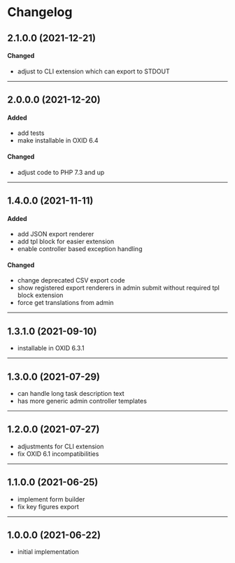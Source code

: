 # Changelog

## 2.1.0.0 (2021-12-21)

#### Changed
- adjust to CLI extension which can export to STDOUT

---

## 2.0.0.0 (2021-12-20)

#### Added
- add tests
- make installable in OXID 6.4

#### Changed
- adjust code to PHP 7.3 and up

---

## 1.4.0.0 (2021-11-11)

#### Added
- add JSON export renderer
- add tpl block for easier extension
- enable controller based exception handling

#### Changed
- change deprecated CSV export code
- show registered export renderers in admin submit without required tpl block extension
- force get translations from admin

---

## 1.3.1.0 (2021-09-10)

- installable in OXID 6.3.1

---

## 1.3.0.0 (2021-07-29)

- can handle long task description text
- has more generic admin controller templates

---

## 1.2.0.0 (2021-07-27)

- adjustments for CLI extension
- fix OXID 6.1 incompatibilities

---

## 1.1.0.0 (2021-06-25)

- implement form builder
- fix key figures export

---

## 1.0.0.0 (2021-06-22)

- initial implementation
